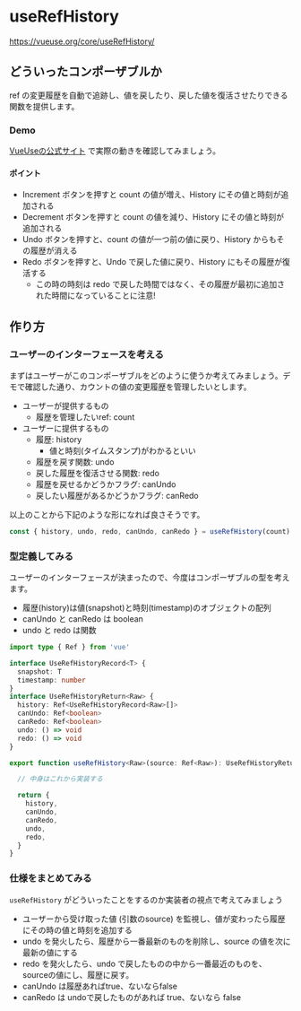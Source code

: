 # useRefHistory

<!-- WIP: 下書き -->

https://vueuse.org/core/useRefHistory/

## どういったコンポーザブルか

ref の変更履歴を自動で追跡し、値を戻したり、戻した値を復活させたりできる関数を提供します。

### Demo

[VueUseの公式サイト](https://vueuse.org/core/useRefHistory/#demo) で実際の動きを確認してみましょう。

#### ポイント
- Increment ボタンを押すと count の値が増え、History にその値と時刻が追加される
- Decrement ボタンを押すと count の値を減り、History にその値と時刻が追加される
- Undo ボタンを押すと、count の値が一つ前の値に戻り、History からもその履歴が消える
- Redo ボタンを押すと、Undo で戻した値に戻り、History にもその履歴が復活する
  - この時の時刻は redo で戻した時間ではなく、その履歴が最初に追加された時間になっていることに注意!

## 作り方

### ユーザーのインターフェースを考える

まずはユーザーがこのコンポーザブルをどのように使うか考えてみましょう。デモで確認した通り、カウントの値の変更履歴を管理したいとします。

- ユーザーが提供するもの
  - 履歴を管理したいref: count
- ユーザーに提供するもの 
  - 履歴: history
    - 値と時刻(タイムスタンプ)がわかるといい
  - 履歴を戻す関数: undo
  - 戻した履歴を復活させる関数: redo
  - 履歴を戻せるかどうかフラグ: canUndo
  - 戻したい履歴があるかどうかフラグ: canRedo

以上のことから下記のような形になれば良さそうです。

```ts
const { history, undo, redo, canUndo, canRedo } = useRefHistory(count)
```

### 型定義してみる

ユーザーのインターフェースが決まったので、今度はコンポーザブルの型を考えます。

- 履歴(history)は値(snapshot)と時刻(timestamp)のオブジェクトの配列
- canUndo と canRedo は boolean
- undo と redo は関数

```ts
import type { Ref } from 'vue'

interface UseRefHistoryRecord<T> {
  snapshot: T
  timestamp: number
}
interface UseRefHistoryReturn<Raw> {
  history: Ref<UseRefHistoryRecord<Raw>[]>
  canUndo: Ref<boolean>
  canRedo: Ref<boolean>
  undo: () => void
  redo: () => void
}

export function useRefHistory<Raw>(source: Ref<Raw>): UseRefHistoryReturn<Raw> {

  // 中身はこれから実装する

  return {
    history,
    canUndo,
    canRedo,
    undo,
    redo,
  }
}
```

### 仕様をまとめてみる

`useRefHistory` がどういったことをするのか実装者の視点で考えてみましょう

- ユーザーから受け取った値 (引数のsource) を監視し、値が変わったら履歴にその時の値と時刻を追加する
- undo を発火したら、履歴から一番最新のものを削除し、source の値を次に最新の値にする
- redo を発火したら、undo で戻したものの中から一番最近のものを、sourceの値にし、履歴に戻す。
- canUndo は履歴あればtrue、ないならfalse
- canRedo は undoで戻したものがあれば true、ないなら false
